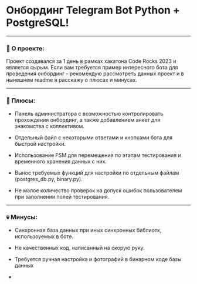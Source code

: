 # Онбординг Telegram Bot Python + PostgreSQL!

---

### 💖 О проекте:

Проект создавался за 1 день в рамках хакатона Code Rocks 2023 и является сырым. Если вам требуется пример интересного бота для проведения онбординг - рекомендую рассмотреть данных проект и в нынешнем readme я расскажу о плюсах и минусах.

---

### 💎 Плюсы:

- Панель администратора с возможностью контролировать прохождения онбординг, а также добавлением анкет для знакомства с коллективом.

- Отдельный файл с некоторыми ответами и кнопками бота для быстрой настройки.
  
- Использование FSM для перемещения по этапам тестирования и временного хранения данных с них.

- Вынос требуемых функций для настройки по отдельным файлам (postgres_db.py, binary.py).

- Не малое количество проверок на допуск ошибок пользователем при заполнении полей тестирования.

  
---

### 💀 Минусы:

- Синхронная база данных при иных синхронных библиотк, использоуемых в боте.

- Не качественных код, написанный на скорую руку.

- Требуется ручная настройка и фотографий в бинарном коде базы данных

- 
